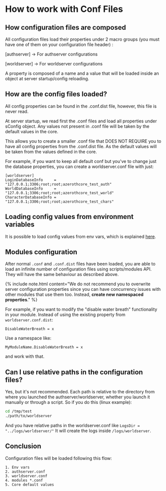 # How to work with Conf Files

## How configuration files are composed

All configuration files load their properties under 2 macro groups (you must have one of them on your configuration file header) :

[authserver] -> For authserver configurations

[worldserver] -> For worldserver configurations

A property is composed of a name and a value that will be loaded inside an object at server startup/config reloading.

## How are the config files loaded?

All config properties can be found in the .conf.dist file, however, this file is never read.

At server startup, we read first the .conf files and load all properties under sConfig object. Any values not present in .conf file will be taken by the default values in the core.

This allows you to create a smaller .conf file that DOES NOT REQUIRE you to have all config properties from the .conf.dist file. As the default values will be taken from the values defined in the core.

For example, if you want to keep all default conf but you've to change just the database properties, you can create a worldserver.conf file with just:

```
[worldserver]
LoginDatabaseInfo     = "127.0.0.1;3306;root;root;azerothcore_test_auth"
WorldDatabaseInfo     = "127.0.0.1;3306;root;root;azerothcore_test_world"
CharacterDatabaseInfo = "127.0.0.1;3306;root;root;azerothcore_test_chars"
```

## Loading config values from environment variables

It is possible to load config values from env vars, which is explained [here](config-overrides-with-env-var.md).

## Modules configuration

After normal `.conf` and `.conf.dist` files have been loaded, you are able to load an infinite number of configuration files using scripts/modules API. They will have the same behaviour as described above. 

{% include note.html content="We do not recommend you to overwrite server configuration properties since you can have concurrency issues with other modules that use them too. Instead, <b>create new namespaced properties</b>." %}

For example, if you want to modify the "disable water breath" functionality in your module. Instead of using the existing property from `worldserver.conf.dist`:

```
DisableWaterBreath = x
```

Use a namespace like:

`MyModuleName.DisableWaterBreath = x`

and work with that.


## Can I use relative paths in the configuration files?

Yes, but it's not recommended. Each path is relative to the directory from where you launched the authserver/worldserver, whether you launch it manually or through a script. So if you do this (linux example):

```bash
cd /tmp/test
./path/to/worldserver
```

And you have relative paths in the worldserver.conf like `LogsDir = "../logs/worldserver/"`
It will create the logs inside `/logs/worldserver`.

## Conclusion

Configuration files will be loaded following this flow:

```
1. Env vars
2. authserver.conf
3. worldserver.conf
4. modules *.conf
5. Core default values
```
